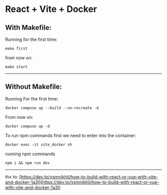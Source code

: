 # React + Vite + Docker

## With Makefile:

Running for the first time:

`make first
`

from now on:

`make start`

---
## Without Makefile:

Running For the first time:

`docker compose up --build --no-recreate -d
`

From now on:

`docker compose up -d
`

To run npm commands first we need to enter into the container:

`docker exec -it vite_docker sh
`

running npm commands

`npm i && npm run dev`

---
thx to:
[https://dev.to/ysmnikhil/how-to-build-with-react-or-vue-with-vite-and-docker-1a3l](https://dev.to/ysmnikhil/how-to-build-with-react-or-vue-with-vite-and-docker-1a3l)
